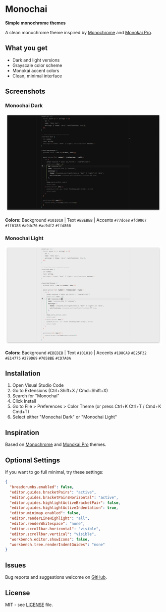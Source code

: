 # Monochai

**Simple monochrome themes**

A clean monochrome theme inspired by [Monochrome](https://marketplace.visualstudio.com/items?itemName=anotherglitchinthematrix.monochrome) and [Monokai Pro](https://marketplace.visualstudio.com/items?itemName=monokai.theme-monokai-pro-vscode).

## What you get

- Dark and light versions
- Grayscale color scheme
- Monokai accent colors
- Clean, minimal interface

## Screenshots

### Monochai Dark

![Monochai Dark Theme](screenshots/monochai-dark.png)

**Colors:** Background `#101010` | Text `#EBEBEB` | Accents `#77dce8` `#fd9867` `#ff6188` `#a9dc76` `#ac9df2` `#ffd866`

### Monochai Light

![Monochai Light Theme](screenshots/monochai-light.png)

**Colors:** Background `#EBEBEB` | Text `#101010` | Accents `#198CA9` `#E25F32` `#E14775` `#279D69` `#7058BE` `#CD7A0A`

## Installation

1. Open Visual Studio Code
2. Go to Extensions (Ctrl+Shift+X / Cmd+Shift+X)
3. Search for "Monochai"
4. Click Install
5. Go to File > Preferences > Color Theme (or press Ctrl+K Ctrl+T / Cmd+K Cmd+T)
6. Select either "Monochai Dark" or "Monochai Light"

## Inspiration

Based on [Monochrome](https://marketplace.visualstudio.com/items?itemName=anotherglitchinthematrix.monochrome) and [Monokai Pro](https://marketplace.visualstudio.com/items?itemName=monokai.theme-monokai-pro-vscode) themes.

## Optional Settings

If you want to go full minimal, try these settings:

```json
{
  "breadcrumbs.enabled": false,
  "editor.guides.bracketPairs": "active",
  "editor.guides.bracketPairsHorizontal": "active",
  "editor.guides.highlightActiveBracketPair": false,
  "editor.guides.highlightActiveIndentation": true,
  "editor.minimap.enabled": false,
  "editor.renderLineHighlight": "all",
  "editor.renderWhitespace": "none",
  "editor.scrollbar.horizontal": "visible",
  "editor.scrollbar.vertical": "visible",
  "workbench.editor.showIcons": false,
  "workbench.tree.renderIndentGuides": "none"
}
```

## Issues

Bug reports and suggestions welcome on [GitHub](https://github.com/381181295/monochai).

## License

MIT - see [LICENSE](LICENSE) file.

